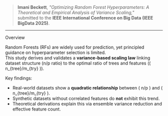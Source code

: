 > **Imani Beckett**, *"Optimizing Random Forest Hyperparameters: A Theoretical and Empirical Analysis of Variance Scaling,"*  
> submitted to the **IEEE International Conference on Big Data (IEEE BigData 2025)**.

---

Overview

Random Forests (RFs) are widely used for prediction, yet principled guidance on hyperparameter selection is limited.  
This study derives and validates a **variance-based scaling law** linking dataset structure (n/p ratio) to the optimal ratio of trees and features (\( n_{tree}/m_{try} \)).  

Key findings:
- Real-world datasets show a **quadratic relationship** between \( n/p \) and \( n_{tree}/m_{try} \).
- Synthetic datasets without correlated features do **not** exhibit this trend.
- Theoretical derivations explain this via ensemble variance reduction and effective feature count.

